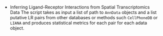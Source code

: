 * Inferring Ligand-Receptor Interactions from Spatial Transcriptomics Data
The script takes as input a list of path to `AnnData` objects and a list putative LR pairs from other databases or methods such `CellPhoneDB` or `LIANA` and produces statistical metrics for each pair for each adata object.
